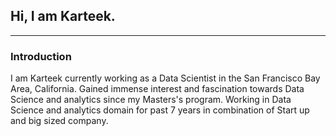 ## Hi, I am Karteek.

---

### Introduction
I am Karteek currently working as a Data Scientist in the San Francisco Bay Area, California. 
Gained immense interest and fascination towards Data Science and analytics since my Masters's program. Working in Data Science and analytics domain for past 7 years in combination of Start up and big sized company.
